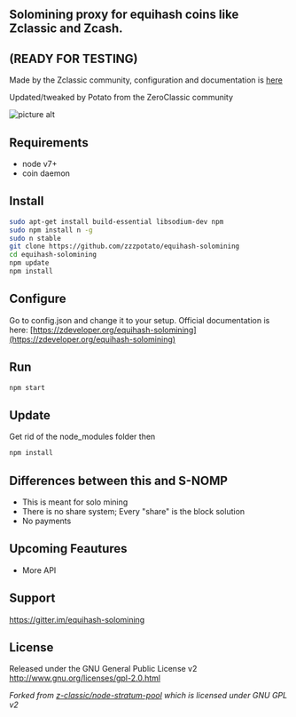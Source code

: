 ## Solomining proxy for equihash coins like Zclassic and Zcash.
## (READY FOR TESTING)

Made by the Zclassic community, configuration and documentation is [here](https://zdeveloper.org/equihash-solomining)

Updated/tweaked by Potato from the ZeroClassic community

![picture alt](http://i.imgur.com/xB9XdVF.png)

Requirements
------------
* node v7+
* coin daemon

Install
-------------

```bash
sudo apt-get install build-essential libsodium-dev npm
sudo npm install n -g
sudo n stable
git clone https://github.com/zzzpotato/equihash-solomining
cd equihash-solomining
npm update
npm install
```

Configure
-------------
Go to config.json and change it to your setup. Official documentation is here: [https://zdeveloper.org/equihash-solomining](https://zdeveloper.org/equihash-solomining)

Run
------------
```bash
npm start
```

Update
-------------
Get rid of the node_modules folder then 
```bash
npm install
```

Differences between this and S-NOMP
------------
* This is meant for solo mining
* There is no share system; Every "share" is the block solution
* No payments

Upcoming Feautures
-------------
* More API

Support
-------------
https://gitter.im/equihash-solomining

License
-------
Released under the GNU General Public License v2
http://www.gnu.org/licenses/gpl-2.0.html

_Forked from [z-classic/node-stratum-pool](https://github.com/z-classic/node-stratum-pool) which is licensed under GNU GPL v2_
